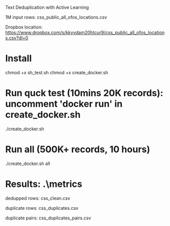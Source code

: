 Text Deduplication with Active Learning 

1M input rows:
css_public_all_ofos_locations.csv

Dropbox location:
https://www.dropbox.com/s/kkyvdam20htcur9/css_public_all_ofos_locations.csv?dl=0

# Install

chmod +x sh_test.sh
chmod +x create_docker.sh 

# Run quck test (10mins 20K records): uncomment 'docker run' in create_docker.sh 
./create_docker.sh

# Run all (500K+ records, 10 hours)  
./create_docker.sh all

# Results: .\metrics

dedupped rows:
css_clean.csv

duplicate rows:
css_duplicates.csv

duplicate pairs:
css_duplicates_pairs.csv

